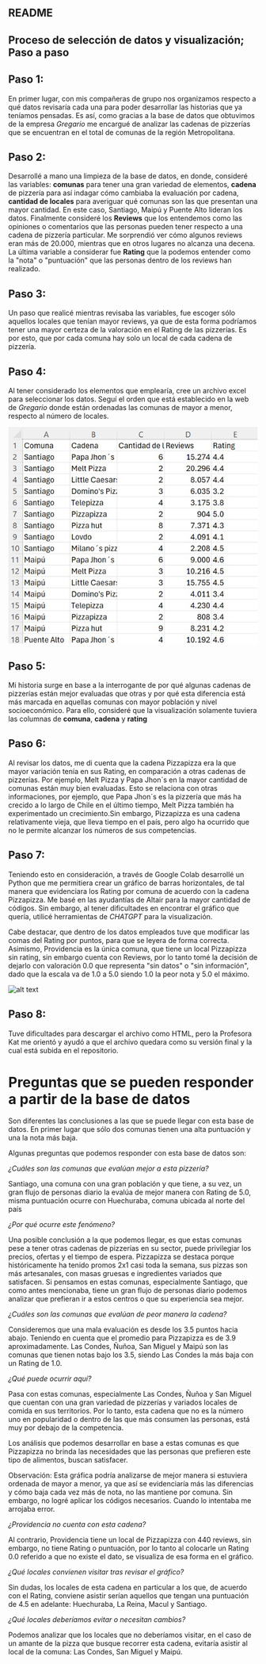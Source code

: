 ## README 

## Proceso de selección de datos y visualización; Paso a paso

## **Paso 1**:
En primer lugar, con mis compañeras de grupo
nos organizamos respecto a qué datos revisaría
cada una para poder desarrollar las historias que ya teníamos pensadas.
Es así, como gracias a la base de datos que obtuvimos de la empresa _Gregario_ me encargué de analizar las cadenas de pizzerías que se encuentran en el total de comunas de la región Metropolitana.

## **Paso 2**:
Desarrollé a mano una limpieza de la base de datos, en donde, consideré las variables: **comunas** para tener una gran variedad de elementos, **cadena** de pizzería para así indagar cómo cambiaba la evaluación por cadena, **cantidad de locales** para averiguar qué comunas son las que presentan una mayor cantidad. En este caso, Santiago, Maipú y Puente Alto lideran los datos. Finalmente consideré los **Reviews** que los entendemos como las opiniones o comentarios que las personas pueden tener respecto a una cadena de pizzería particular. Me sorprendió ver cómo algunos reviews eran más de 20.000, mientras que en otros lugares no alcanza una decena. La última variable a considerar fue **Rating** que la podemos entender como la "nota" o "puntuación" que las personas dentro de los reviews han realizado.

## **Paso 3**:
Un paso que realicé mientras revisaba las variables, fue escoger sólo aquellos locales que tenían mayor reviews, ya que de esta forma podríamos tener una mayor certeza de la valoración en el Rating de las pizzerías. Es por esto, que por cada comuna hay solo un local de cada cadena de pizzería.

## **Paso 4**: 
Al tener considerado los elementos que emplearía, cree un archivo excel para seleccionar los datos. Seguí el orden que está establecido en la web de _Gregario_ donde están ordenadas las comunas de mayor a menor, respecto al número de locales. 

![alt text](<Foto excel limpio.jpg>)

## **Paso 5**:
Mi historia surge en base a la interrogante de por qué algunas cadenas de pizzerías están mejor evaluadas que otras y por qué esta diferencia está más marcada en aquellas comunas con mayor población y nivel socioeconómico. Para ello, consideré que la visualización solamente tuviera las columnas de **comuna**, **cadena** y **rating**

## **Paso 6**: 
Al revisar los datos, me di cuenta que la cadena Pizzapizza era la que mayor variación tenía en sus Rating, en comparación a otras cadenas de pizzerías. Por ejemplo, Melt Pizza y Papa Jhon´s en la mayor cantidad de comunas están muy bien evaluadas. Esto se relaciona con otras informaciones, por ejemplo, que Papa Jhon´s es la pizzería que más ha crecido a lo largo de Chile en el último tiempo, Melt Pizza también ha experimentado un crecimiento.Sin embargo, Pizzapizza es una cadena relativamente vieja, que lleva tiempo en el país, pero algo ha ocurrido que no le permite alcanzar los números de sus competencias.

## **Paso 7**:
Teniendo esto en consideración, a través de Google Colab desarrollé un Python que me permitiera crear un gráfico de barras horizontales, de tal manera que evidenciara los Rating por comuna de acuerdo con la cadena Pizzapizza. Me basé en las ayudantías de Altair para la mayor cantidad de códigos. Sin embargo, al tener dificultades en encontrar el gráfico que quería, utilicé herramientas de _CHATGPT_ para la visualización.

Cabe destacar, que dentro de los datos empleados tuve que modificar las comas del Rating por puntos, para que se leyera de forma correcta. Asimismo, Providencia es la única comuna, que tiene un local Pizzapizza sin rating, sin embargo cuenta con Reviews, por lo tanto tomé la decisión de dejarlo con valoración 0.0 que representa "sin datos" o "sin información", dado que la escala va de 1.0 a 5.0 siendo 1.0 la peor nota y 5.0 el máximo.

![alt text](Visualización_02.jpg)

## **Paso 8**: 
Tuve dificultades para descargar el archivo como HTML, pero la Profesora Kat me orientó y ayudó a que el archivo quedara como su versión final y la cual está subida en el repositorio. 

# Preguntas que se pueden responder a partir de la base de datos

Son diferentes las conclusiones a las que se puede llegar con esta base de datos. En primer lugar que sólo dos comunas tienen una alta puntuación y una la nota más baja. 

Algunas preguntas que podemos responder con esta base de datos son:

*¿Cuáles son las comunas que evalúan mejor a esta pizzería?*

Santiago, una comuna con una gran población y que tiene, a su vez, un gran flujo de personas diario la evalúa de mejor manera con Rating de 5.0, misma puntuación ocurre con Huechuraba, comuna ubicada al norte del país 

*¿Por qué ocurre este fenómeno?* 

Una posible conclusión a la que podemos llegar, es que estas comunas pese a tener otras cadenas de pizzerías en su sector, puede privilegiar los precios, ofertas y el tiempo de espera. Pizzapizza se destaca porque históricamente ha tenido promos 2x1 casi toda la semana, sus pizzas son más artesanales, con masas gruesas e ingredientes variados que satisfacen. Si pensamos en estas comunas, especialmente Santiago, que como antes mencionaba, tiene un gran flujo de personas diario podemos analizar que prefieran ir a estos centros o que su experiencia sea mejor. 

*¿Cuáles son las comunas que evalúan de peor manera la cadena?*

Consideremos que una mala evaluación es desde los 3.5 puntos hacia abajo. Teniendo en cuenta que el promedio para Pizzapizza es de 3.9 aproximadamente. Las Condes, Ñuñoa, San Miguel y Maipú son las comunas que tienen notas bajo los 3.5, siendo Las Condes la más baja con un Rating de 1.0. 

*¿Qué puede ocurrir aquí?*

Pasa con estas comunas, especialmente Las Condes, Ñuñoa y San Miguel que cuentan con una gran variedad de pizzerías y variados locales de comida en sus territorios. Por lo tanto, esta cadena que no es la número uno en popularidad o dentro de las que más consumen las personas, está muy por debajo de la competencia.

Los análisis que podemos desarrollar en base a estas comunas es que Pizzapizza no brinda las necesidades que las personas que prefieren este tipo de alimentos, buscan satisfacer. 

Observación: Esta gráfica podría analizarse de mejor manera si estuviera ordenada de mayor a menor, ya que así se evidenciaría más las diferencias y cómo baja cada vez más de nota, no las mantiene por comuna. Sin embargo, no logré aplicar los códigos necesarios. Cuando lo intentaba me arrojaba error. 

*¿Providencia no cuenta con esta cadena?*

Al contrario, Providencia tiene un local de Pizzapizza con 440 reviews, sin embargo, no tiene Rating o puntuación, por lo tanto al colocarle un Rating 0.0 referido a que no existe el dato, se visualiza de esa forma en el gráfico.

*¿Qué locales convienen visitar tras revisar el gráfico?*

Sin dudas, los locales de esta cadena en particular a los que, de acuerdo con el Rating, conviene asistir serían aquellos que tengan una puntuación de 4.5 en adelante: Huechuraba, La Reina, Macul y Santiago.

*¿Qué locales deberíamos evitar o necesitan cambios?*

Podemos analizar que los locales que no deberíamos visitar, en el caso de un amante de la pizza que busque recorrer esta cadena, evitaría asistir al local de la comuna: Las Condes, San Miguel y Maipú. 





